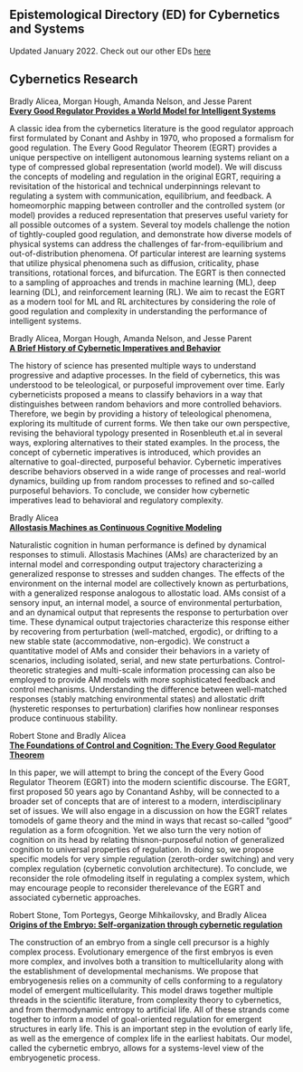 ## Epistemological Directory (ED) for Cybernetics and Systems
Updated January 2022. Check out our other EDs [here](https://github.com/Orthogonal-Research-Lab/Epistemological-Directories)


## Cybernetics Research

Bradly Alicea, Morgan Hough, Amanda Nelson, and Jesse Parent     
__[Every Good Regulator Provides a World Model for Intelligent Systems](https://www.researchgate.net/publication/381547888_Every_Good_Regulator_Provides_a_World_Model_for_Intelligent_Systems)__

A classic idea from the cybernetics literature is the good regulator approach first formulated by Conant and Ashby in 1970, who proposed a formalism for good regulation. The Every Good Regulator Theorem (EGRT) provides a unique perspective on intelligent autonomous learning systems reliant on a type of compressed global representation (world model). We will discuss the concepts of modeling and regulation in the original EGRT, requiring a revisitation of the historical and technical underpinnings relevant to regulating a system with communication, equilibrium, and feedback. A homeomorphic mapping between controller and the controlled system (or model) provides a reduced representation that preserves useful variety for all possible outcomes of a system. Several toy models challenge the notion of tightly-coupled good regulation, and demonstrate how diverse models of physical systems can address the challenges of far-from-equilibrium and out-of-distribution phenomena. Of particular interest are learning systems that utilize physical phenomena such as diffusion, criticality, phase transitions, rotational forces, and bifurcation. The EGRT is then connected to a sampling of approaches and trends in machine learning (ML), deep learning (DL), and reinforcement learning (RL). We aim to recast the EGRT as a modern tool for ML and RL architectures by considering the role of good regulation and complexity in understanding the performance of intelligent systems.
     
     
        
Bradly Alicea, Morgan Hough, Amanda Nelson, and Jesse Parent     
__[A Brief History of Cybernetic Imperatives and Behavior](https://www.researchgate.net/publication/395840555_A_Brief_History_of_Cybernetic_Imperatives_and_Behavior)__

The history of science has presented multiple ways to understand progressive and adaptive processes. In the field of cybernetics, this was understood to be teleological, or purposeful improvement over time. Early cyberneticists proposed a means to classify behaviors in a way that distinguishes between random  behaviors and more controlled behaviors. Therefore, we begin by providing a history of teleological phenomena, exploring its multitude of current forms. We then take our own perspective, revising the behavioral typology presented in Rosenbleuth et.al in several ways, exploring alternatives to their stated examples. In the process, the concept of cybernetic imperatives is introduced, which provides an alternative to goal-directed, purposeful behavior. Cybernetic imperatives describe behaviors observed in a wide range of processes and real-world dynamics, building up from random processes to refined and so-called purposeful behaviors. To conclude, we consider how cybernetic imperatives lead to behavioral and regulatory complexity.
     
     
      
Bradly Alicea     
__[Allostasis Machines as Continuous Cognitive Modeling](https://www.researchgate.net/publication/379991144_Allostasis_Machines_as_Continuous_Cognitive_Modeling)__

Naturalistic cognition in human performance is defined by dynamical responses to stimuli. Allostasis Machines (AMs) are characterized by an internal model and corresponding output trajectory characterizing a generalized response to stresses and sudden changes. The effects of the environment on the internal model are collectively known as perturbations, with a generalized response analogous to allostatic load. AMs consist of a sensory input, an internal model, a source of environmental perturbation, and an dynamical output that represents the response to perturbation over time. These dynamical output trajectories characterize this response either by recovering from perturbation (well-matched, ergodic), or drifting to a new stable state (accommodative, non-ergodic). We construct a quantitative model of AMs and consider their behaviors in a variety of scenarios, including isolated, serial, and new state perturbations. Control-theoretic strategies and multi-scale information processing can also be employed to provide AM models with more sophisticated feedback and control mechanisms. Understanding the difference between well-matched responses (stably matching environmental states) and allostatic drift (hysteretic responses to perturbation) clarifies how nonlinear responses produce continuous stability.
        
        
        
Robert Stone and Bradly Alicea     
__[The Foundations of Control and Cognition: The Every Good Regulator Theorem](https://www.researchgate.net/publication/308935327_The_Foundations_of_Control_and_Cognition_The_Every_Good_Regulator_Theorem)__

In this paper, we will attempt to bring the concept of the Every Good Regulator Theorem (EGRT) into the modern scientific discourse. The EGRT, first proposed 50 years ago by Conantand Ashby, will be connected to a broader set of concepts that are of interest to a modern, interdisciplinary set of issues. We will also engage in a discussion on how the EGRT relates tomodels of game theory and the mind in ways that recast so-called “good” regulation as a form ofcognition. Yet we also turn the very notion of cognition on its head by relating thisnon-purposeful notion of generalized cognition to universal properties of regulation. In doing so, we propose specific models for very simple regulation (zeroth-order switching) and very complex regulation (cybernetic convolution architecture). To conclude, we reconsider the role ofmodeling itself in regulating a complex system, which may encourage people to reconsider therelevance of the EGRT and associated cybernetic approaches.
     
     
     
Robert Stone, Tom Portegys, George Mihkailovsky, and Bradly Alicea     
__[Origins of the Embryo: Self-organization through cybernetic regulation](https://www.researchgate.net/publication/327109440_Origins_of_the_Embryo_Self-organization_through_cybernetic_regulation)__

The construction of an embryo from a single cell precursor is a highly complex process. Evolutionary emergence of the first embryos is even more complex, and involves both a transition to multicellularity along with the establishment of developmental mechanisms. We propose that embryogenesis relies on a community of cells conforming to a regulatory model of emergent multicellularity. This model draws together multiple threads in the scientific literature, from complexity theory to cybernetics, and from thermodynamic entropy to artificial life. All of these strands come together to inform a model of goal-oriented regulation for emergent structures in early life. This is an important step in the evolution of early life, as well as the emergence of complex life in the earliest habitats. Our model, called the cybernetic embryo, allows for a systems-level view of the embryogenetic process.
